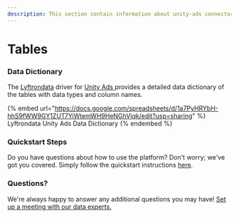 ```yaml
---
description: This section contain information about unity-ads connector tables information
---
```


# Tables

### Data Dictionary

The [Lyftrondata](https://www.lyftrondata.com/) driver for [Unity Ads](https://www.lyftrondata.com/integration/unity-ads/)[ ](https://www.lyftrondata.com/integration/unity-ads/)provides a detailed data dictionary of the tables with data types and column names.

{% embed url="https://docs.google.com/spreadsheets/d/1a7PyHRYbH-hhS9fWW9GY1ZUT7YiWtemWH9HeNGhVjqk/edit?usp=sharing" %}
Lyftrondata Unity Ads Data Dictionary
{% endembed %}

### Quickstart Steps

Do you have questions about how to use the platform? Don't worry; we've got you covered. Simply follow the quickstart instructions [here](../../../../quickstart-steps.md).

### Questions? <a href="#questions" id="questions"></a>

We're always happy to answer any additional questions you may have! [Set up a meeting with our data experts.](https://www.lyftrondata.com/book-a-meeting/)

